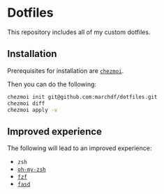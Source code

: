 Dotfiles
========

This repository includes all of my custom dotfiles.

Installation
------------

Prerequisites for installation are [`chezmoi`](https://www.chezmoi.io).

Then you can do the following:
``` bash
chezmoi init git@github.com:marchdf/dotfiles.git
chezmoi diff
chezmoi apply -v
```

Improved experience
-------------------

The following will lead to an improved experience:
- `zsh`
- [`oh-my-zsh`](https://github.com/robbyrussell/oh-my-zsh)
- [`fzf`](https://github.com/junegunn/fzf)
- [`fasd`](https://github.com/clvv/fasd)
